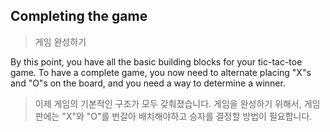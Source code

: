 ## Completing the game
> 게임 완성하기

By this point, you have all the basic building blocks for your tic-tac-toe game. To have a complete game, you now need to alternate placing "X"s and "O"s on the board, and you need a way to determine a winner.
> 이제 게임의 기본적인 구조가 모두 갖춰졌습니다. 게임을 완성하기 위해서, 게임판에는 "X"와 "O"를 번갈아 배치해야하고 승자를 결정할 방법이 필요합니다.